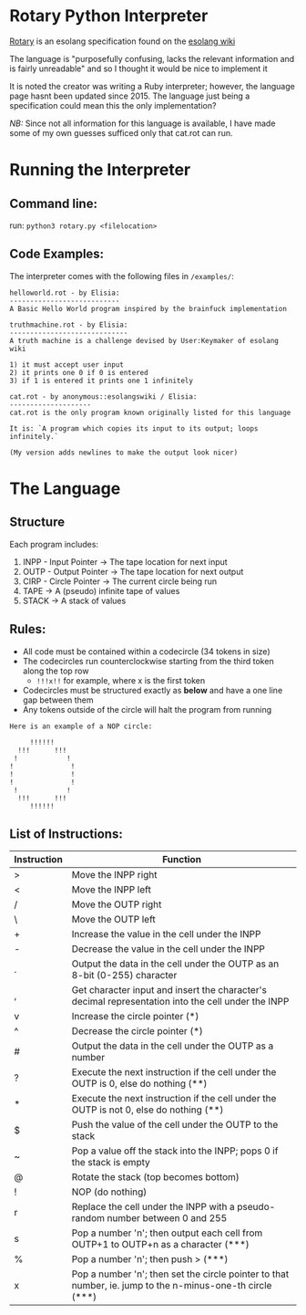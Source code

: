 # Rotary Python Interpreter

[Rotary](https://esolangs.org/wiki/Rotary) is an esolang specification found on the [esolang wiki](https://esolangs.org)

The language is "purposefully confusing, lacks the relevant information and is fairly unreadable" and so I thought it would be nice to implement it

It is noted the creator was writing a Ruby interpreter; however, the language page hasnt been updated since 2015. The language just being a specification could mean this the only implementation?

*NB:* Since not all information for this language is available, I have made some of my own guesses sufficed only that cat.rot can run.

#  Running the Interpreter
## Command line:

run: `python3 rotary.py <filelocation>`

## Code Examples:

The interpreter comes with the following files in `/examples/`:
```
helloworld.rot - by Elisia:
---------------------------
A Basic Hello World program inspired by the brainfuck implementation
```

```
truthmachine.rot - by Elisia: 
-----------------------------
A truth machine is a challenge devised by User:Keymaker of esolang wiki

1) it must accept user input
2) it prints one 0 if 0 is entered
3) if 1 is entered it prints one 1 infinitely
```

```
cat.rot - by anonymous::esolangswiki / Elisia:
--------------------
cat.rot is the only program known originally listed for this language 

It is: `A program which copies its input to its output; loops infinitely.`

(My version adds newlines to make the output look nicer)
```

# The Language
## Structure
Each program includes:
1) INPP - Input Pointer -> The tape location for next input
2) OUTP - Output Pointer -> The tape location for next output
3) CIRP - Circle Pointer -> The current circle being run
4) TAPE -> A (pseudo) infinite tape of values
5) STACK -> A stack of values

## Rules:
- All code must be contained within a codecircle (34 tokens in size)
- The codecircles run counterclockwise starting from the third token along the top row
    - `!!!x!!` for example, where x is the first token
- Codecircles must be structured exactly as **below** and have a one line gap between them
- Any tokens outside of the circle will halt the program from running


```     
Here is an example of a NOP circle:

     !!!!!!
  !!!      !!!
 !            !
!              !
!              !
!              !
 !            !
  !!!      !!!
     !!!!!!
```

## List of Instructions:

| Instruction 	| Function                                                                                                  	|
|-------------	|-----------------------------------------------------------------------------------------------------------	|
| >           	| Move the INPP right                                                                                       	|
| <           	| Move the INPP left                                                                                        	|
| /           	| Move the OUTP right                                                                                       	|
| \           	| Move the OUTP left                                                                                        	|
| +           	| Increase the value in the cell under the INPP                                                             	|
| -           	| Decrease the value in the cell under the INPP                                                             	|
| .           	| Output the data in the cell under the OUTP as an 8-bit (0-255) character                                  	|
| ,           	| Get character input and insert the character's decimal representation into the cell under the INPP        	|
| v           	| Increase the circle pointer (*)                                                                           	|
| ^           	| Decrease the circle pointer (*)                                                                           	|
| #           	| Output the data in the cell under the OUTP as a number                                                    	|
| ?           	| Execute the next instruction if the cell under the OUTP is 0, else do nothing (**)                        	|
| *           	| Execute the next instruction if the cell under the OUTP is not 0, else do nothing (**)                    	|
| $           	| Push the value of the cell under the OUTP to the stack                                                    	|
| ~           	| Pop a value off the stack into the INPP; pops 0 if the stack is empty                                     	|
| @           	| Rotate the stack (top becomes bottom)                                                                     	|
| !           	| NOP (do nothing)                                                                                          	|
| r           	| Replace the cell under the INPP with a pseudo-random number between 0 and 255                             	|
| s           	| Pop a number 'n'; then output each cell from OUTP+1 to OUTP+n as a character (***)                        	|
| %           	| Pop a number 'n'; then push > (***)                                                                       	|
| x           	| Pop a number 'n'; then set the circle pointer to that number, ie. jump to the n-minus-one-th circle (***) 	|

